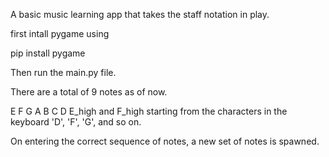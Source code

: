 A basic music learning app that takes the staff notation in play.

first intall pygame using

pip install pygame

Then run the main.py file.

There are a total of 9 notes as of now.

E F G A B C D E_high and F_high starting from the characters in the keyboard 'D', 'F', 'G', and so on.

On entering the correct sequence of notes, a new set of notes is spawned.
